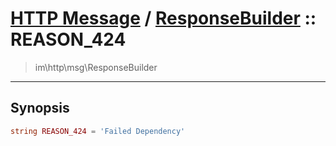 # [HTTP Message](http.md) / [ResponseBuilder](http-ResponseBuilder.md) :: REASON_424
 > im\http\msg\ResponseBuilder
____

## Synopsis
```php
string REASON_424 = 'Failed Dependency'
```
